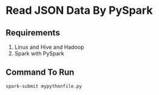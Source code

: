 # Read JSON Data By PySpark

## Requirements
1. Linux and Hive and Hadoop
2. Spark with PySpark

## Command To Run
```bash
spark-submit mypythonfile.py
```

